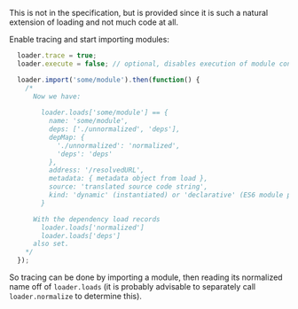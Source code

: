 This is not in the specification, but is provided since it is such a natural extension of loading 
and not much code at all.

Enable tracing and start importing modules:

```javascript
  loader.trace = true;
  loader.execute = false; // optional, disables execution of module contents

  loader.import('some/module').then(function() {
    /*
      Now we have:
      
        loader.loads['some/module'] == {
          name: 'some/module',
          deps: ['./unnormalized', 'deps'],
          depMap: {
            './unnormalized': 'normalized',
            'deps': 'deps'
          },
          address: '/resolvedURL',
          metadata: { metadata object from load },
          source: 'translated source code string',
          kind: 'dynamic' (instantiated) or 'declarative' (ES6 module pipeline)
        }

      With the dependency load records
        loader.loads['normalized']
        loader.loads['deps']
      also set.
    */
  });
```

So tracing can be done by importing a module, then reading its normalized name off of `loader.loads` 
(it is probably advisable to separately call `loader.normalize` to determine this).